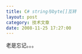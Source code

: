 ```yaml
---
title: C# string与byte[]互转
layout: post
category: 技术文章
date: 2008-11-25 17:27:00
---
```


老是忘记。。。

<div class="cnblogs_code"><!--

Code highlighting produced by Actipro CodeHighlighter (freeware)

http://www.CodeHighlighter.com/

--><span style="color: #000000;">str&nbsp;</span><span style="color: #000000;">=</span><span style="color: #000000;">&nbsp;Encoding.UTF8.GetString(bytes)

bytes&nbsp;</span><span style="color: #000000;">=</span><span style="color: #000000;">&nbsp;Encoding.Default.GetBytes(str)</span></div>

&nbsp;
